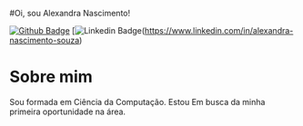 #Oi, sou Alexandra Nascimento! 

[![Github Badge](https://img.shields.io/badge/-Github-000?style=flat-square&logo=Github&logoColor=white&link=https://github.com/AlexandraNasciSouza)](https://github.com/AlexandraNasciSouza)
[![Linkedin Badge](https://img.shields.io/badge/-LinkedIn-blue?style=flat-square&logo=Linkedin&logoColor=white&link=https://www.linkedin.com/in/alexandra-nascimento-souza)(https://www.linkedin.com/in/alexandra-nascimento-souza)

# Sobre mim
Sou formada em Ciência da Computação. Estou Em busca da minha primeira oportunidade na área.

